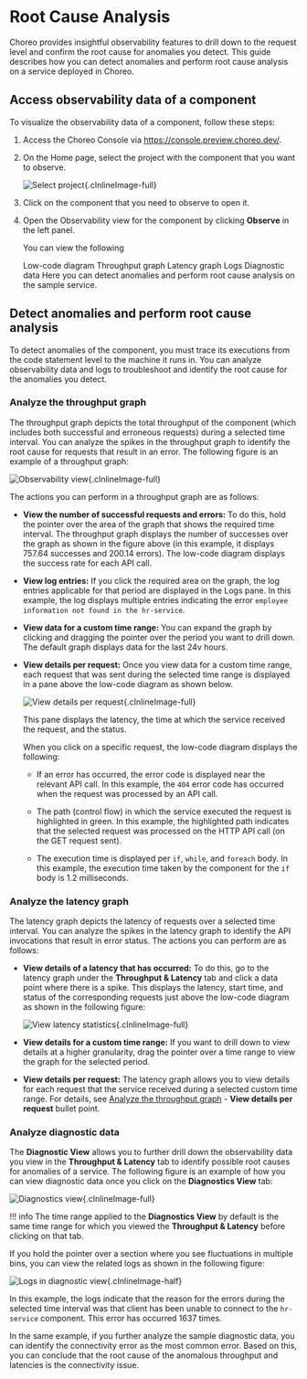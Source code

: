 # Root Cause Analysis

Choreo provides insightful observability features to drill down to the request level and confirm the root cause for anomalies you detect. This guide describes how you can detect anomalies and perform root cause analysis on a service deployed in Choreo.

## Access observability data of a component

To visualize the observability data of a component, follow these steps:

1. Access the Choreo Console via https://console.preview.choreo.dev/.

2. On the Home page, select the project with the component that you want to observe.

    ![Select project](../assets/img/tutorials/observability/select-project.png){.cInlineImage-full}

3. Click on the component that you need to observe to open it.

4. Open the Observability view for the component by clicking **Observe** in the left panel.

    You can view the following
    
    Low-code diagram
    Throughput graph
    Latency graph
    Logs
    Diagnostic data
    Here you can detect anomalies and perform root cause analysis on the sample service.

## Detect anomalies and perform root cause analysis

To detect anomalies of the component, you must trace its executions from the code statement level to the machine it runs in. You can analyze observability data and logs to troubleshoot and identify the root cause for the anomalies you detect.

### Analyze the throughput graph

The throughput graph depicts the total throughput of the component (which includes both successful and erroneous requests) during a selected time interval. You can analyze the spikes in the throughput graph to identify the root cause for requests that result in an error. The following figure is an example of a throughput graph:

![Observability view](../assets/img/observability/observability-view.png){.cInlineImage-full}

The actions you can perform in a throughput graph are as follows:

- **View the number of successful requests and errors:** To do this, hold the pointer over the area of the graph that shows the required time interval. The throughput graph displays the number of successes over the graph as shown in the figure above (in this example, it displays 757.64 successes and 200.14 errors). The low-code diagram displays the success rate for each API call.

- **View log entries:** If you click the required area on the graph, the log entries applicable for that period are displayed in the Logs pane. In this example, the log displays multiple entries indicating the error `employee information not found in the hr-service`.

- **View data for a custom time range:** You can expand the graph by clicking and dragging the pointer over the period you want to drill down. The default graph displays data for the last 24v hours.

- **View details per request:** Once you view data for a custom time range, each request that was sent during the selected time range is displayed in a pane above the low-code diagram as shown below.

   ![View details per request](../assets/img/observability/view-details-per-request.png){.cInlineImage-full}

    This pane displays the latency, the time at which the service received the request, and the status.

    When you click on a specific request, the low-code diagram displays the following:

    - If an error has occurred, the error code is displayed near the relevant API call. In this example, the `404` error code has occurred when the request was processed by an API call.
  
    - The path (control flow) in which the service executed the request is highlighted in green. In this example, the highlighted path indicates that the selected request was processed on the HTTP API call (on the GET request sent).
  
    - The execution time is displayed per `if`, `while`, and `foreach` body. In this example, the execution time taken by the component for the `if` body is 1.2 milliseconds.

### Analyze the latency graph

The latency graph depicts the latency of requests over a selected time interval. You can analyze the spikes in the latency graph to identify the API invocations that result in error status. The actions you can perform are as follows:

- **View details of a latency that has occurred:** To do this, go to the latency graph under the **Throughput & Latency** tab and click a data point where there is a spike. This displays the latency, start time, and status of the corresponding requests just above the low-code diagram as shown in the following figure:

    ![View latency statistics](../assets/img/observability/latency-statistics.png){.cInlineImage-full}

- **View details for a custom time range:** If you want to drill down to view details at a higher granularity, drag the pointer over a time range to view the graph for the selected period.

- **View details per request:** The latency graph allows you to view details for each request that the service received during a selected custom time range. For details, see [Analyze the throughput graph](#analyze-the-throughput-graph) - **View details per request** bullet point.

### Analyze diagnostic data

The **Diagnostic View** allows you to further drill down the observability data you view in the **Throughput & Latency** tab to identify possible root causes for anomalies of a service. The following figure is an example of how you can view diagnostic data once you click on the **Diagnostics View** tab:

![Diagnostics view](../assets/img/observability/diagnostic-view.png){.cInlineImage-full}

!!! info
    The time range applied to the **Diagnostics View** by default is the same time range for which you viewed the **Throughput & Latency** before clicking on that tab.

If you hold the pointer over a section where you see fluctuations in multiple bins, you can view the related logs as shown in the following figure:

![Logs in diagnostic view](../assets/img/observability/logs-in-diagnostic-view.png){.cInlineImage-half}

In this example, the logs indicate that the reason for the errors during the selected time interval was that client has been unable to connect to the `hr-service` component. This error has occurred 1637 times.

In the same example, if you further analyze the sample diagnostic data, you can identify the connectivity error as the most common error.
Based on this, you can conclude that the root cause of the anomalous throughput and latencies is the connectivity issue.

